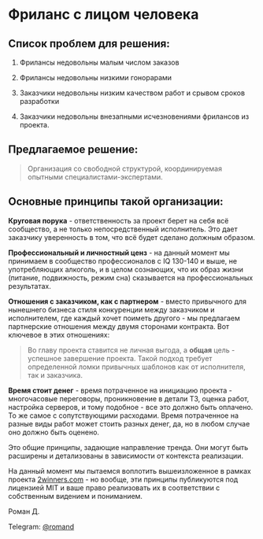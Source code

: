 # Фриланс с лицом человека

## Список проблем для решения:

1. Фрилансы недовольны малым числом заказов

2. Фрилансы недовольны низкими гонорарами

3. Заказчики недовольны низким качеством работ и срывом сроков разработки

4. Заказчики недовольны внезапными исчезновениями фрилансов из проекта. 

## Предлагаемое решение:

> Организация со свободной структурой, координируемая опытными специалистами-экспертами.

## Основные принципы такой организации:

**Круговая порука** - ответственность за проект берет на себя всё сообщество, а не только непосредственный исполнитель. Это дает заказчику уверенность в том, что всё будет сделано должным образом.

**Профессиональный и личностный ценз** - на данный момент мы принимаем в сообщество профессионалов с IQ 130-140 и выше, не употребляющих алкоголь, и в целом сознающих, что их образ жизни (питание, подвижность, режим сна) сказывается на профессиональных результатах. 

**Отношения с заказчиком, как с партнером** - вместо привычного для нынешнего бизнеса стиля конкуренции между заказчиком и исполнителем, где каждый хочет поиметь другого - мы предлагаем партнерские отношения между двумя сторонами контракта. Вот ключевое в этих отношениях:

> Во главу проекта ставится не личная выгода, а **общая** цель - успешное завершение проекта. Такой подход требует определенной ломки привычных шаблонов как от исполнителя, так и заказчика.

**Время стоит денег** - время потраченное на инициацию проекта - многочасовые переговоры, проникновение в детали ТЗ, оценка работ, настройка серверов, и тому подобное - все это должно быть оплачено. То же самое с сопутствующими расходами. Время потраченное на разные виды работ может стоить разных денег, да, но в любом случае оно должно быть оценено.

Это общие принципы, задающие направление тренда. Они могут быть расширены и детализованы в зависимости от контекста реализации. 

На данный момент мы пытаемся воплотить вышеизложенное в рамках проекта [2winners.com](https://2winners.com "2winners.com") - но вообще, эти принципы публикуются под лицензией MIT и ваше право реализовать их в соответствии с собственным видением и пониманием.

Роман Д.

Telegram: [@romand](https://t.me/romand "@romand")
